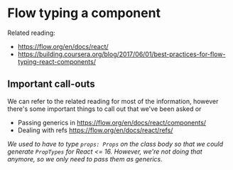 # Flow typing a component

Related reading:

- https://flow.org/en/docs/react/
- https://building.coursera.org/blog/2017/06/01/best-practices-for-flow-typing-react-components/

## Important call-outs

We can refer to the related reading for most of the information, however there's some important things to call out that we've been asked or

- Passing generics in https://flow.org/en/docs/react/components/
- Dealing with refs https://flow.org/en/docs/react/refs/

*We used to have to type `props: Props` on the class body so that we could generate `PropTypes` for React <= 16. However, we're not doing that anymore, so we only need to pass them as generics.*
